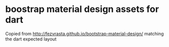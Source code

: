 # boostrap material design assets for dart

Copied from http://fezvrasta.github.io/bootstrap-material-design/ matching the dart expected layout
